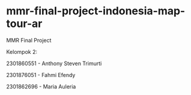 # mmr-final-project-indonesia-map-tour-ar
MMR Final Project

Kelompok 2:

2301860551 - Anthony Steven Trimurti

2301876051 - Fahmi Efendy

2301862696 - Maria Auleria
